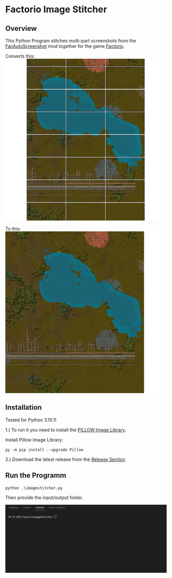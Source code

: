 # Factorio Image Stitcher

## Overview
This Python Program stitches multi-part screenshots from the [FacAutoScreenshot](https://mods.factorio.com/mod/FacAutoScreenshot) mod together for the game [Factorio](https://www.factorio.com/).

Converts this:
![Sliced Images](./readme/slices.png)

To this:
![Stitched Image](./readme/stitched.png)

## Installation
Tested for Python 3.10.1!

1.) To run it you need to install the [PILLOW Image Library](https://github.com/python-pillow/Pillow).

Install Pillow Image Library:
```
py -m pip install --upgrade Pillow
```

2.) Download the latest release from the [Release Section](https://github.com/NathanaelMangold/FactorioImageStitcher/releases)

## Run the Programm
```
python .\imagestitcher.py
```
Then provide the input/output folder.

![Usage Example](./readme/UseExample.gif)
